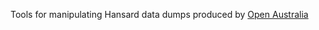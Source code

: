 Tools for manipulating Hansard data dumps produced by [Open Australia](https://www.openaustralia.org.au)
